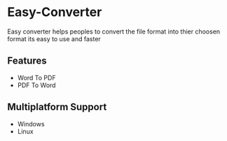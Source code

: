 # Easy-Converter

Easy converter helps peoples to convert the file format into thier choosen format its easy to use and faster

## Features

- Word To PDF
- PDF To Word

## Multiplatform Support

- Windows
- Linux